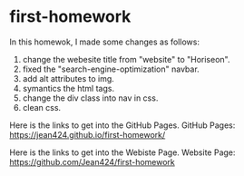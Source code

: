 # first-homework
In this homewok, I made some changes as follows:
1. change the webesite title from "website" to "Horiseon".
2. fixed the "search-engine-optimization" navbar.
3. add alt attributes to img.
4. symantics the html tags.
5. change the div class into nav in css.
6. clean css.

Here is the links to get into the GitHub Pages.
GitHub Pages: https://jean424.github.io/first-homework/

Here is the links to get into the Webiste Page.
Website Page: https://github.com/Jean424/first-homework

